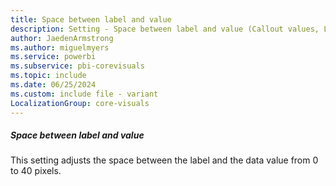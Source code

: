 ```yaml
---
title: Space between label and value
description: Setting - Space between label and value (Callout values, Label, Space between label and value)
author: JaedenArmstrong
ms.author: miguelmyers
ms.service: powerbi
ms.subservice: pbi-corevisuals
ms.topic: include
ms.date: 06/25/2024
ms.custom: include file - variant
LocalizationGroup: core-visuals
---
```

##### Space between label and value

This setting adjusts the space between the label and the data value from 0 to 40 pixels.
